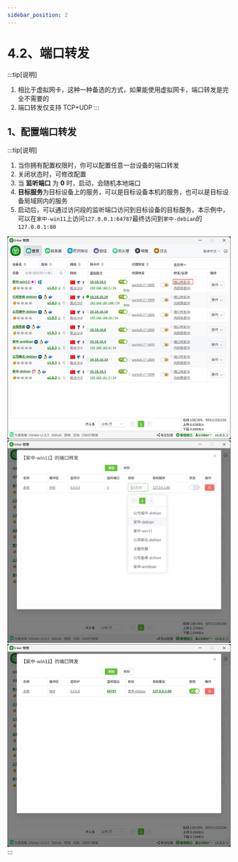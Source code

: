 ```yaml
---
sidebar_position: 2
---
```


# 4.2、端口转发

:::tip[说明]

1. 相比于虚拟网卡，这种一种备选的方式，如果能使用虚拟网卡，端口转发是完全不需要的
2. 端口转发仅支持 TCP+UDP
:::

## 1、配置端口转发

:::tip[说明]
1. 当你拥有配置权限时，你可以配置任意一台设备的端口转发
2. 关闭状态时，可修改配置
3. 当 **监听端口** 为 **0** 时，启动，会随机本地端口
3. **目标服务**为目标设备上的服务，可以是目标设备本机的服务，也可以是目标设备局域网内的服务
4. 启动后，可以通过访问段的监听端口访问到目标设备的目标服务，本示例中，可以在`家中-win11`上访问`127.0.0.1:64787`最终访问到`家中-debian`的`127.0.0.1:80`

![Docusaurus Plushie](./img/forward1.jpg)
![Docusaurus Plushie](./img/forward2.jpg)
![Docusaurus Plushie](./img/forward3.jpg)
:::
